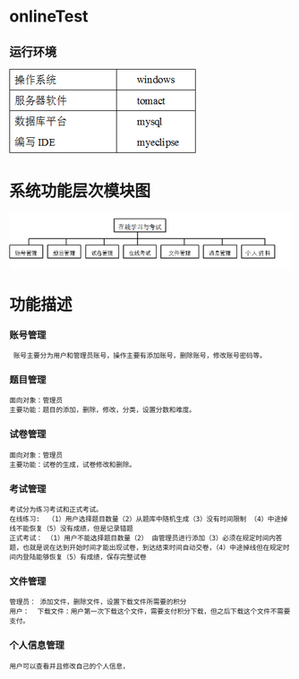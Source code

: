 # onlineTest

## 运行环境

![table](/2.png "Optional title")

# 系统功能层次模块图
 
![table](/11.png "Optional title")

# 功能描述

### 账号管理 
     账号主要分为用户和管理员账号，操作主要有添加账号，删除账号，修改账号密码等。

### 题目管理
    面向对象：管理员 
    主要功能：题目的添加，删除，修改，分类，设置分数和难度。

### 试卷管理
    面向对象：管理员  
    主要功能：试卷的生成，试卷修改和删除。

### 考试管理
    考试分为练习考试和正式考试。  
    在线练习:  （1）用户选择题目数量（2）从题库中随机生成（3）没有时间限制 （4）中途掉线不能恢复（5）没有成绩，但是记录错题  
    正式考试： （1）用户不能选择题目数量（2） 由管理员进行添加（3）必须在规定时间内答题，也就是说在达到开始时间才能出现试卷，到达结束时间自动交卷，（4）中途掉线但在规定时间内登陆能够恢复（5）有成绩，保存完整试卷

### 文件管理  
    管理员： 添加文件，删除文件，设置下载文件所需要的积分  
    用户：  下载文件：用户第一次下载这个文件，需要支付积分下载，但之后下载这个文件不需要支付。

### 个人信息管理
    用户可以查看并且修改自己的个人信息，
